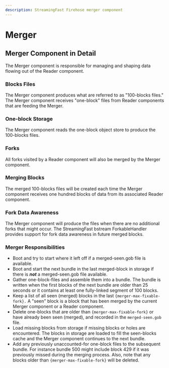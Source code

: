 ```yaml
---
description: StreamingFast Firehose merger component
---
```


# Merger

## Merger Component in Detail

The Merger component is responsible for managing and shaping data flowing out of the Reader component.&#x20;

### Blocks Files

The Merger component produces what are referred to as "100-blocks files." The Merger component receives "one-block" files from Reader components that are feeding the Merger.&#x20;

### One-block Storage

The Merger component reads the one-block object store to produce the 100-blocks files.

### Forks

All forks visited by a Reader component will also be merged by the Merger component.

### Merging Blocks

The merged 100-blocks files will be created each time the Merger component receives one hundred blocks of data from its associated Reader component.&#x20;

### Fork Data Awareness

The Merger component will produce the files when there are no additional forks that might occur. The StreamingFast bstream ForkableHandler provides support for fork data awareness in future merged blocks.

### Merger Responsibilities

* Boot and try to start where it left off if a merged-seen.gob file is available.
* Boot and start the next bundle in the last merged-block in storage if there is _**not**_ a merged-seen.gob file available.
* Gather one-block-files and assemble them into a bundle. The bundle is written when the first blocks of the next bundle are older than 25 seconds or it contains at least one fully-linked segment of 100 blocks.
* Keep a list of all seen (merged) blocks in the last `{merger-max-fixable-fork}.` A "seen" block is a block that has been merged by the current Merger component or a Reader component.
* Delete one-blocks that are older than `{merger-max-fixable-fork}` or have already been seen (merged), and recorded in the `merged-seen.gob` file.
* Load missing blocks from storage if missing blocks or holes are encountered. The blocks in storage are loaded to fill the seen-blocks cache and the Merger component continues to the next bundle.
* Add any previously unaccounted-for one-block files to the subsequent bundle. For instance bundle 500 might include block 429 if it was previously missed during the merging process. Also, note that any blocks older than `{merger-max-fixable-fork}` will be deleted.
